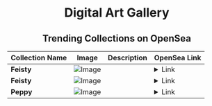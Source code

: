 <div align="center">

# Digital Art Gallery

## Trending Collections on OpenSea

| Collection Name                       | Image                                                                                     | Description                       | OpenSea Link                                                                                          |
|---------------------------------------|-------------------------------------------------------------------------------------------|-----------------------------------|--------------------------------------------------------------------------------------------------------|
| **Feisty** | ![Image](https://i.seadn.io/s/raw/files/02fca3e6e3d294490a2561f20ad83598.jpg?w=500&auto=format?w=200&auto=format) |  | <details><summary>Link</summary>[Feisty](https://opensea.io/collection/feisty-1346)</details> |
| **Feisty** | ![Image](https://i.seadn.io/s/raw/files/02fca3e6e3d294490a2561f20ad83598.jpg?w=500&auto=format?w=200&auto=format) |  | <details><summary>Link</summary>[Feisty](https://opensea.io/collection/feisty-1345)</details> |
| **Peppy** | ![Image](https://i.seadn.io/s/raw/files/e32213d17d5554311e616cb01178a13b.jpg?w=500&auto=format?w=200&auto=format) |  | <details><summary>Link</summary>[Peppy](https://opensea.io/collection/peppy-3955)</details> |

</div>